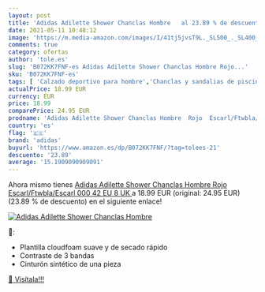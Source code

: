 ```yaml
---
layout: post
title: 'Adidas Adilette Shower Chanclas Hombre   al 23.89 % de descuento'
date: 2021-05-11 10:48:12
image: 'https://m.media-amazon.com/images/I/41tj5jvsT9L._SL500_._SL400_.jpg'
comments: true
category: ofertas
author: 'tole.es'
slug: 'B072KK7FNF-es Adidas Adilette Shower Chanclas Hombre Rojo...'
sku: 'B072KK7FNF-es'
tags: [ 'Calzado deportivo para hombre','Chanclas y sandalias de piscina para hombre','Zapatillas y calzado deportivo para hombre','Zapatos','Zapatos para hombre','Zapatos y complementos','adidas','chanclas', ]
actualPrice: 18.99 EUR
currency: EUR
price: 18.99
comparePrice: 24.95 EUR
prodname: 'Adidas Adilette Shower Chanclas Hombre  Rojo  Escarl/Ftwbla/Escarl 000   42 EU  8 UK '
country: 'es'
flag: '🇪🇸'
brand: 'adidas'
buyurl: 'https://www.amazon.es/dp/B072KK7FNF/?tag=tolees-21'
descuento: '23.89'
average: '15.1909090909091'
---
```


Ahora mismo tienes [Adidas Adilette Shower Chanclas Hombre  Rojo  Escarl/Ftwbla/Escarl 000   42 EU  8 UK ](https://www.amazon.es/dp/B072KK7FNF/?tag=tolees-21) a 18.99 EUR (original: 24.95 EUR) (23.89 %  de descuento) en el siguiente enlace!

[![Adidas Adilette Shower Chanclas Hombre  ](https://m.media-amazon.com/images/I/41tj5jvsT9L._SL500_._SL400_.jpg)](https://www.amazon.es/dp/B072KK7FNF/?tag=tolees-21)

🔎:

- Plantilla cloudfoam suave y de secado rápido
- Contraste de 3 bandas
- Cinturón sintético de una pieza

[🛒 Visítala!!!](https://www.amazon.es/dp/B072KK7FNF/?tag=tolees-21)
